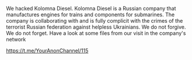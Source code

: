 We hacked Kolomna Diesel. 
Kolomna Diesel is a Russian company that manufactures engines for trains and components for submarines. 
The company is collaborating with and is fully complicit with the crimes of the terrorist Russian federation against helpless Ukrainians.
We do not forgive.
We do not forget. 
Have a look at some files from our visit in the company's network

https://t.me/YourAnonChannel/115
